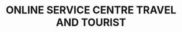 ---
title: "ONLINE SERVICE CENTRE TRAVEL AND TOURIST"
url: /kasaragod/online-service-centre-travel-and-tourist/
shop: travel agency
---